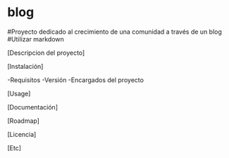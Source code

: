# blog
#Proyecto dedicado al crecimiento de una comunidad a través de un blog
#Utilizar markdown

[Descripcion del proyecto]

[Instalación]

-Requisitos
-Versión
-Encargados del proyecto

[Usage]

[Documentación]

[Roadmap]

[Licencia]

[Etc]
